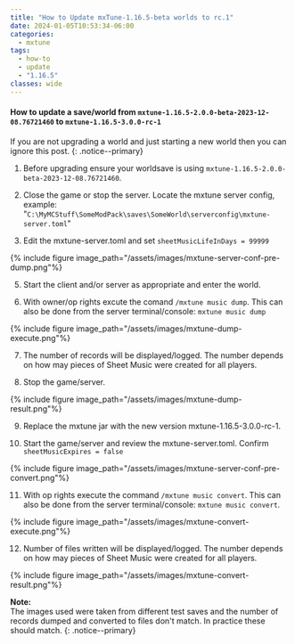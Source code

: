 ```yaml
---
title: "How to Update mxTune-1.16.5-beta worlds to rc.1"
date: 2024-01-05T10:53:34-06:00
categories:
  - mxtune
tags:
  - how-to
  - update
  - "1.16.5"
classes: wide
---
```


#### How to update a save/world from ``mxtune-1.16.5-2.0.0-beta-2023-12-08.76721460`` to ``mxtune-1.16.5-3.0.0-rc-1``

If you are not upgrading a world and just starting a new world then you can ignore this post.
{: .notice--primary}

  1) Before upgrading ensure your worldsave is using ``mxtune-1.16.5-2.0.0-beta-2023-12-08.76721460``. 

  2) Close the game or stop the server. Locate the mxtune server config, example:
  "``C:\MyMCStuff\SomeModPack\saves\SomeWorld\serverconfig\mxtune-server.toml``" 

  3) Edit the mxtune-server.toml and set ``sheetMusicLifeInDays = 99999`` 

{% include figure image_path="/assets/images/mxtune-server-conf-pre-dump.png"%}

  5) Start the client and/or server as appropriate and enter the world. 

  6) With owner/op rights excute the comand ``/mxtune music dump``. This can also be done from the server terminal/console: ``mxtune music
dump``

{% include figure image_path="/assets/images/mxtune-dump-execute.png"%}

  7) The number of records will be displayed/logged. The number depends on how may pieces of Sheet Music were created for all players. 

  8) Stop the game/server. 

{% include figure image_path="/assets/images/mxtune-dump-result.png"%}

  9) Replace the mxtune jar with the new version mxtune-1.16.5-3.0.0-rc-1. 

  10) Start the game/server and review the mxtune-server.toml. Confirm ``sheetMusicExpires = false`` 

{% include figure image_path="/assets/images/mxtune-server-conf-pre-convert.png"%}

  11) With op rights execute the command ``/mxtune music convert``. This can also be done from the server terminal/console: ``mxtune music
convert``. 

{% include figure image_path="/assets/images/mxtune-convert-execute.png"%}

  12) Number of files written will be displayed/logged. The number depends on how may pieces of Sheet Music were created for all players. 

{% include figure image_path="/assets/images/mxtune-convert-result.png"%}

**Note:**    
  The images used were taken from different test saves and the number of records dumped and converted to files don't
match. In practice these should match.
{: .notice--primary}

